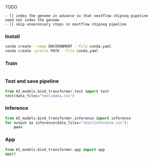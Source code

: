 TODO
```list
- [] index the genome in advance so that nextflow chipseq pipeline need not index the genome
- [] skip unnecessary steps in nextflow chipseq pipeline
```

### Install
```bash
conda create --name ENVIRONMENT --file conda.yaml
conda create -prefix PATH --file conda.yaml
```

### Train
```python

```
### Test and save pipeline
```python
from AI_models.bind_transformer.test import test
test(data_files="test/data.csv")
```
### Inference
```python
from AI_models.bind_transformer.inference import inference
for output in inference(data_files="test/inference.csv"):
    pass
```
### App
```python
from AI_models.bind_transformer.app import app
app()
```
